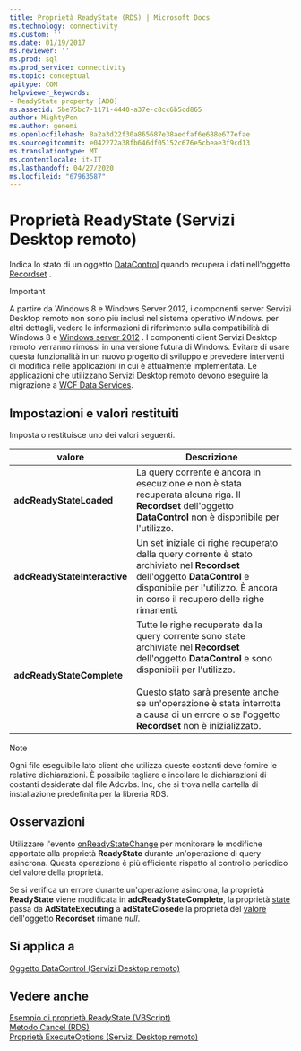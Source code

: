 ```yaml
---
title: Proprietà ReadyState (RDS) | Microsoft Docs
ms.technology: connectivity
ms.custom: ''
ms.date: 01/19/2017
ms.reviewer: ''
ms.prod: sql
ms.prod_service: connectivity
ms.topic: conceptual
apitype: COM
helpviewer_keywords:
- ReadyState property [ADO]
ms.assetid: 5be75bc7-1171-4440-a37e-c8cc6b5cd865
author: MightyPen
ms.author: genemi
ms.openlocfilehash: 8a2a3d22f30a865687e38aedfaf6e688e677efae
ms.sourcegitcommit: e042272a38fb646df05152c676e5cbeae3f9cd13
ms.translationtype: MT
ms.contentlocale: it-IT
ms.lasthandoff: 04/27/2020
ms.locfileid: "67963587"
---
```

# <a name="readystate-property-rds"></a>Proprietà ReadyState (Servizi Desktop remoto)
Indica lo stato di un oggetto [DataControl](../../../ado/reference/rds-api/datacontrol-object-rds.md) quando recupera i dati nell'oggetto [Recordset](../../../ado/reference/ado-api/recordset-object-ado.md) .  
  
> [!IMPORTANT]
>  A partire da Windows 8 e Windows Server 2012, i componenti server Servizi Desktop remoto non sono più inclusi nel sistema operativo Windows. per altri dettagli, vedere le informazioni di riferimento sulla compatibilità di Windows 8 e [Windows server 2012](https://www.microsoft.com/download/details.aspx?id=27416) . I componenti client Servizi Desktop remoto verranno rimossi in una versione futura di Windows. Evitare di usare questa funzionalità in un nuovo progetto di sviluppo e prevedere interventi di modifica nelle applicazioni in cui è attualmente implementata. Le applicazioni che utilizzano Servizi Desktop remoto devono eseguire la migrazione a [WCF Data Services](https://go.microsoft.com/fwlink/?LinkId=199565).  
  
## <a name="settings-and-return-values"></a>Impostazioni e valori restituiti  
 Imposta o restituisce uno dei valori seguenti.  
  
|valore|Descrizione|  
|-----------|-----------------|  
|**adcReadyStateLoaded**|La query corrente è ancora in esecuzione e non è stata recuperata alcuna riga. Il **Recordset** dell'oggetto **DataControl** non è disponibile per l'utilizzo.|  
|**adcReadyStateInteractive**|Un set iniziale di righe recuperato dalla query corrente è stato archiviato nel **Recordset** dell'oggetto **DataControl** e disponibile per l'utilizzo. È ancora in corso il recupero delle righe rimanenti.|  
|**adcReadyStateComplete**|Tutte le righe recuperate dalla query corrente sono state archiviate nel **Recordset** dell'oggetto **DataControl** e sono disponibili per l'utilizzo.<br /><br /> Questo stato sarà presente anche se un'operazione è stata interrotta a causa di un errore o se l'oggetto **Recordset** non è inizializzato.|  
  
> [!NOTE]
>  Ogni file eseguibile lato client che utilizza queste costanti deve fornire le relative dichiarazioni. È possibile tagliare e incollare le dichiarazioni di costanti desiderate dal file Adcvbs. Inc, che si trova nella cartella di installazione predefinita per la libreria RDS.  
  
## <a name="remarks"></a>Osservazioni  
 Utilizzare l'evento [onReadyStateChange](../../../ado/reference/rds-api/onreadystatechange-event-rds.md) per monitorare le modifiche apportate alla proprietà **ReadyState** durante un'operazione di query asincrona. Questa operazione è più efficiente rispetto al controllo periodico del valore della proprietà.  
  
 Se si verifica un errore durante un'operazione asincrona, la proprietà **ReadyState** viene modificata in **adcReadyStateComplete**, la proprietà [state](../../../ado/reference/ado-api/state-property-ado.md) passa da **AdStateExecuting** a **adStateClosed**e la proprietà del [valore](../../../ado/reference/ado-api/value-property-ado.md) dell'oggetto **Recordset** rimane *null*.  
  
## <a name="applies-to"></a>Si applica a  
 [Oggetto DataControl (Servizi Desktop remoto)](../../../ado/reference/rds-api/datacontrol-object-rds.md)  
  
## <a name="see-also"></a>Vedere anche  
 [Esempio di proprietà ReadyState (VBScript)](../../../ado/reference/rds-api/readystate-property-example-vbscript.md)   
 [Metodo Cancel (RDS)](../../../ado/reference/rds-api/cancel-method-rds.md)   
 [Proprietà ExecuteOptions (Servizi Desktop remoto)](../../../ado/reference/rds-api/executeoptions-property-rds.md)


